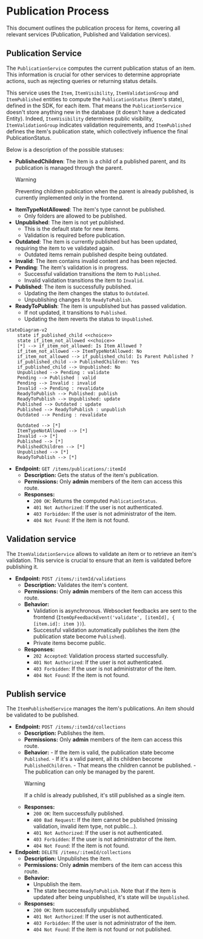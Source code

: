 # Publication Process

This document outlines the publication process for items, covering all relevant services (Publication, Published and Validation services).

## Publication Service

The `PublicationService` computes the current publication status of an item. This information is crucial for other services to determine appropriate actions, such as rejecting queries or returning status details.

This service uses the `Item`, `ItemVisibility`, `ItemValidationGroup` and `ItemPublished` entities to compute the `PublicationStatus` (item's state), defined in the SDK, for each item. That means the `PublicationService` doesn't store anything new in the database (it doesn't have a dedicated Entity). Indeed, `ItemVisibility` determines public visibility, `ItemValidationGroup` indicates validation requirements, and `ItemPublished` defines the item's publication state, which collectively influence the final PublicationStatus.

Below is a description of the possible statuses:

- **PublishedChildren**: The item is a child of a published parent, and its publication is managed through the parent.
  > [!WARNING]
  > Preventing children publication when the parent is already published, is currently implemented only in the frontend.
- **ItemTypeNotAllowed**: The item's type cannot be published.
  - Only folders are allowed to be published.
- **Unpublished**: The item is not yet published.
  - This is the default state for new items.
  - Validation is required before publication.
- **Outdated**: The item is currently published but has been updated, requiring the item to ve validated again.
  - Outdated items remain published despite being outdated.
- **Invalid**: The item contains invalid content and has been rejected.
- **Pending**: The item's validation is in progress.
  - Successful validation transitions the item to `Published`.
  - Invalid validation transitions the item to `Invalid`.
- **Published**: The item is successfully published.
  - Updating the item changes the status to `Outdated`.
  - Unpublishing changes it to `ReadyToPublish`.
- **ReadyToPublish**: The item is unpublished but has passed validation.
  - If not updated, it transitions to `Published`.
  - Updating the item reverts the status to `Unpublished`.

```mermaid
stateDiagram-v2
    state if_published_child <<choice>>
    state if_item_not_allowed <<choice>>
    [*] --> if_item_not_allowed: Is Item Allowed ?
    if_item_not_allowed --> ItemTypeNotAllowed: No
    if_item_not_allowed --> if_published_child: Is Parent Published ?
    if_published_child --> PublishedChildren: Yes
    if_published_child --> Unpublished: No
    Unpublished --> Pending : validate
    Pending --> Published : valid
    Pending --> Invalid : invalid
    Invalid --> Pending : revalidate
    ReadyToPublish --> Published: publish
    ReadyToPublish --> Unpublished: update
    Published --> Outdated : update
    Published --> ReadyToPublish : unpublish
    Outdated --> Pending : revalidate

    Outdated --> [*]
    ItemTypeNotAllowed --> [*]
    Invalid --> [*]
    Published --> [*]
    PublishedChildren --> [*]
    Unpublished --> [*]
    ReadyToPublish --> [*]
```

- **Endpoint:** `GET /items/publications/:itemId`
  - **Description:** Gets the status of the item's publication.
  - **Permissions:** Only **admin** members of the item can access this route.
  - **Responses:**
    - `200 OK`: Returns the computed `PublicationStatus`.
    - `401 Not Authorized`: If the user is not authenticated.
    - `403 Forbidden`: If the user is not administrator of the item.
    - `404 Not Found`: If the item is not found.

## Validation service

The `ItemValidationService` allows to validate an item or to retrieve an item's validation. This service is crucial to ensure that an item is validated before publishing it.

- **Endpoint:** `POST /items/:itemId/validations`
  - **Description:** Validates the item's content.
  - **Permissions:** Only **admin** members of the item can access this route.
  - **Behavior:**
    - Validation is asynchronous. Websocket feedbacks are sent to the frontend (`ItemOpFeedbackEvent('validate', [itemId], { [item.id]: item })`).
    - Successful validation automatically publishes the item (the publication state become `Published`).
    - Private items become public.
  - **Responses:**
    - `202 Accepted`: Validation process started successfully.
    - `401 Not Authorized`: If the user is not authenticated.
    - `403 Forbidden`: If the user is not administrator of the item.
    - `404 Not Found`: If the item is not found.

## Publish service

The `ItemPublishedService` manages the item's publications. An item should be validated to be published.

- **Endpoint:** `POST /items/:itemId/collections`
  - **Description:** Publishes the item.
  - **Permissions:** Only **admin** members of the item can access this route.
  - **Behavior:** - If the item is valid, the publication state become `Published`. - If it's a valid parent, all its children become `PublishedChildren`. - That means the children cannot be published. - The publication can only be managed by the parent.
    > [!WARNING]
    > If a child is already published, it's still published as a single item.
  - **Responses:**
    - `200 OK`: Item successfully published.
    - `400 Bad Request`: If the item cannot be published (missing validation, invalid item type, not public...).
    - `401 Not Authorized`: If the user is not authenticated.
    - `403 Forbidden`: If the user is not administrator of the item.
    - `404 Not Found`: If the item is not found.
- **Endpoint:** `DELETE /items/:itemId/collections`
  - **Description:** Unpublishes the item.
  - **Permissions:** Only **admin** members of the item can access this route.
  - **Behavior:**
    - Unpublish the item.
    - The state become `ReadyToPublish`. Note that if the item is updated after being unpublished, it's state will be `Unpublished`.
  - **Responses:**
    - `200 OK`: Item successfully unpublished.
    - `401 Not Authorized`: If the user is not authenticated.
    - `403 Forbidden`: If the user is not administrator of the item.
    - `404 Not Found`: If the item is not found or not published.
